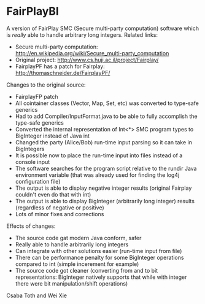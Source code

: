 FairPlayBI
==========

A version of FairPlay SMC (Secure multi-party computation) software which is _really_ able to handle
arbitrary long integers. Related links:
- Secure multi-party computation: http://en.wikipedia.org/wiki/Secure_multi-party_computation
- Original project: http://www.cs.huji.ac.il/project/Fairplay/
- FairplayPF has a patch for Fairplay: http://thomaschneider.de/FairplayPF/

Changes to the original source:
- FairplayFP patch
- All cointainer classes (Vector, Map, Set, etc) was converted to type-safe generics
- Had to add Compiler/InputFormat.java to be able to fully accomplish the type-safe generics
- Converted the internal representation of Int<*> SMC program types to BigInteger instead of Java int
- Changed the party (Alice/Bob) run-time input parsing so it can take in BigIntegers
- It is possible now to place the run-time input into files instead of a console input
- The software searches for the program script relative to the rundir Java environment variable
(that was already used for finding the log4j configuration file)
- The output is able to display negative integer results (original Fairplay couldn't even do that with int)
- The output is able to display BigInteger (arbitrarily long integer) results (regardless of negative or positive)
- Lots of minor fixes and corrections

Effects of changes:
- The source code gat modern Java conform, safer
- Really able to handle arbitrarily long integers
- Can integrate with other solutions easier (run-time input from file)
- There can be performance penalty for some BigInteger operations compared to int (simple incerement for example)
- The source code got cleaner (converting from and to bit representations: BigInteger natively supports that while
with integer there were bit manipulation/shift operations)

Csaba Toth and Wei Xie
